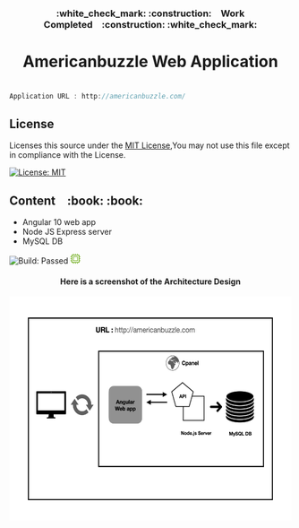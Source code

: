 <h3 align="center">:white_check_mark: :construction:&ensp;&ensp;Work Completed&ensp;&ensp;:construction: :white_check_mark:</h3>
<h1 align="center">Americanbuzzle Web Application</h1>

```rust

Application URL : http://americanbuzzle.com/

```

<h2>License</h2>

<p>Licenses this source under the <u>MIT License</u>,You may not use this file except in compliance with the License.</p>
<!-- Badges -->
<p align="left">
  <a href="LICENSE.md">
    <img src="https://img.shields.io/badge/License-MIT-blue.svg" alt="License: MIT" height="18">
  </a>
</p>


<h2>Content&ensp;&ensp;:book: :book:</h2>

<ul>
    <li>Angular 10 web app</li>
    <li>Node JS Express server</li>
    <li>MySQL DB</li>
</ul> 

<a>
   <img src="https://img.shields.io/badge/Build-Passed-green" alt="Build: Passed" height="18">
  <img src="https://raw.githubusercontent.com/acervenky/animated-github-badges/master/assets/devbadge.gif" alt="Build: Passed" height="18">
</a>
  
<h4 align="center">Here is a screenshot of the Architecture Design</h4>
<!-- image -->
<p align="center">
<img src="./assest/webapp.png"
alt="App Screenshots" height="400" width="880">
</P>
